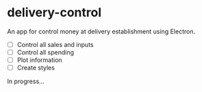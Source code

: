 # delivery-control
An app for control money at delivery establishment using Electron.

- [ ] Control all sales and inputs
- [ ] Control all spending
- [ ] Plot information
- [ ] Create styles

In progress...